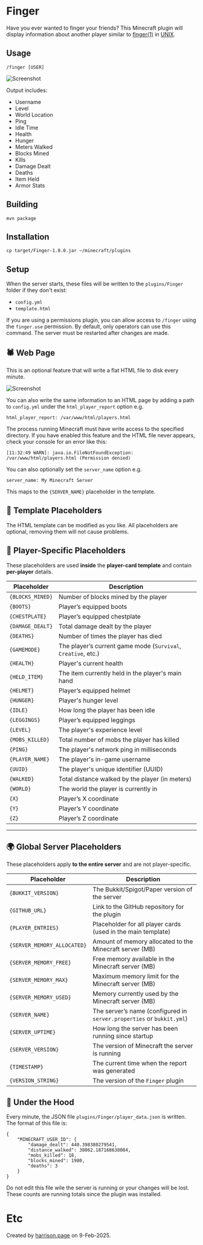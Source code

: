 # Finger

Have you ever wanted to finger your friends? This Minecraft plugin will display information about another player similar to [finger(1)](https://manpage.me/?finger) in [UNIX](https://www.youtube.com/watch?v=dFUlAQZB9Ng).

## Usage

```
/finger [USER]
```

![Screenshot](finger.png)

Output includes:

* Username
* Level
* World Location
* Ping
* Idle Time
* Health
* Hunger
* Meters Walked
* Blocks Mined
* Kills
* Damage Dealt
* Deaths
* Item Held
* Armor Stats

## Building

```
mvn package
```

## Installation

```
cp target/Finger-1.0.0.jar ~/minecraft/plugins
```

## Setup

When the server starts, these files will be written to the `plugins/Finger` folder if they don't exist:

* `config.yml`
* `template.html`

If you are using a permissions plugin, you can allow access to `/finger` using the `finger.use` permission. By default, only operators can use this command. The server must be restarted after changes are made.

## 🕷️ Web Page

This is an optional feature that will write a flat HTML file to disk every minute.

![Screenshot](www.png)

You can also write the same information to an HTML page by adding a path to `config.yml` under the `html_player_report` option e.g.

```
html_player_report: /var/www/html/players.html
```

The process running Minecraft must have write access to the specified directory. If you have enabled this feature and the HTML file never appears, check your console for an error like this:

```
[11:32:49 WARN]: java.io.FileNotFoundException: /var/www/html/players.html (Permission denied)
```

You can also optionally set the `server_name` option e.g.

```
server_name: My Minecraft Server
```

This maps to the `{SERVER_NAME}` placeholder in the template.

## 📝 Template Placeholders

The HTML template can be modified as you like. All placeholders are optional, removing them will not cause problems.

## **🔹 Player-Specific Placeholders**
These placeholders are used **inside** the **player-card template** and contain **per-player** details.

| Placeholder       | Description |
|------------------|-------------|
| `{BLOCKS_MINED}` | Number of blocks mined by the player |
| `{BOOTS}` | Player’s equipped boots |
| `{CHESTPLATE}` | Player’s equipped chestplate |
| `{DAMAGE_DEALT}` | Total damage dealt by the player |
| `{DEATHS}` | Number of times the player has died |
| `{GAMEMODE}` | The player’s current game mode (`Survival`, `Creative`, etc.) |
| `{HEALTH}` | Player's current health |
| `{HELD_ITEM}` | The item currently held in the player's main hand |
| `{HELMET}` | Player’s equipped helmet |
| `{HUNGER}` | Player's hunger level |
| `{IDLE}` | How long the player has been idle |
| `{LEGGINGS}` | Player’s equipped leggings |
| `{LEVEL}` | The player's experience level |
| `{MOBS_KILLED}` | Total number of mobs the player has killed |
| `{PING}` | The player's network ping in milliseconds |
| `{PLAYER_NAME}` | The player's in-game username |
| `{UUID}` | The player's unique identifier (UUID) |
| `{WALKED}` | Total distance walked by the player (in meters) |
| `{WORLD}` | The world the player is currently in |
| `{X}` | Player’s X coordinate |
| `{Y}` | Player’s Y coordinate |
| `{Z}` | Player’s Z coordinate |

---

## **🌍 Global Server Placeholders**
These placeholders apply **to the entire server** and are not player-specific.

| Placeholder       | Description |
|------------------|-------------|
| `{BUKKIT_VERSION}` | The Bukkit/Spigot/Paper version of the server |
| `{GITHUB_URL}` | Link to the GitHub repository for the plugin |
| `{PLAYER_ENTRIES}` | Placeholder for all player cards (used in the main template) |
| `{SERVER_MEMORY_ALLOCATED}` | Amount of memory allocated to the Minecraft server (MB) |
| `{SERVER_MEMORY_FREE}` | Free memory available in the Minecraft server (MB) |
| `{SERVER_MEMORY_MAX}` | Maximum memory limit for the Minecraft server (MB) |
| `{SERVER_MEMORY_USED}` | Memory currently used by the Minecraft server (MB) |
| `{SERVER_NAME}` | The server’s name (configured in `server.properties` or `bukkit.yml`) |
| `{SERVER_UPTIME}` | How long the server has been running since startup |
| `{SERVER_VERSION}` | The version of Minecraft the server is running |
| `{TIMESTAMP}` | The current time when the report was generated |
| `{VERSION_STRING}` | The version of the `Finger` plugin |

## 🚙 Under the Hood

Every minute, the JSON file `plugins/Finger/player_data.json` is written. The format of this file is:

```
{
    "MINECRAFT_USER_ID": {
        "damage_dealt": 440.398380279541,
        "distance_walked": 38062.187168638084,
        "mobs_killed": 18,
        "blocks_mined": 1980,
        "deaths": 3
    }
}
```

Do not edit this file wile the server is running or your changes will be lost. These counts are running totals since the plugin was installed.

# Etc

Created by [harrison.page](https://harrison.page) on 9-Feb-2025.
